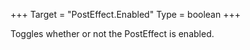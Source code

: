 +++
Target = "PostEffect.Enabled"
Type = boolean
+++

Toggles whether or not the PostEffect is enabled.